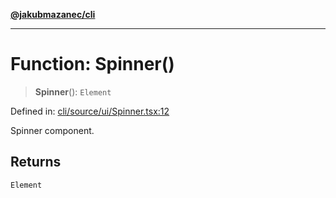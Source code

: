 [**@jakubmazanec/cli**](../README.md)

---

# Function: Spinner()

> **Spinner**(): `Element`

Defined in:
[cli/source/ui/Spinner.tsx:12](https://github.com/jakubmazanec/tools/blob/76a9140b954a789a6120dd2126b179ec0180d7e9/packages/cli/source/ui/Spinner.tsx#L12)

Spinner component.

## Returns

`Element`

